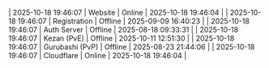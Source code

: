 | 2025-10-18 19:46:07 | Website | Online | 2025-10-18 19:46:04 |
| 2025-10-18 19:46:07 | Registration | Offline | 2025-09-09 16:40:23 |
| 2025-10-18 19:46:07 | Auth Server | Offline | 2025-08-18 09:33:31 |
| 2025-10-18 19:46:07 | Kezan (PvE) | Offline | 2025-10-11 12:51:30 |
| 2025-10-18 19:46:07 | Gurubashi (PvP) | Offline | 2025-08-23 21:44:06 |
| 2025-10-18 19:46:07 | Cloudflare | Online | 2025-10-18 19:46:04 |

